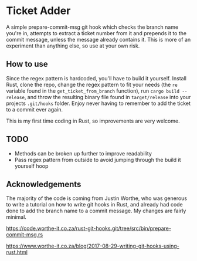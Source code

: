 # Ticket Adder
A simple prepare-commit-msg git hook which checks the branch name you're in, attempts to extract a ticket number from it
and prepends it to the commit message, unless the message already contains it. This is more of an experiment than
anything else, so use at your own risk.

## How to use
Since the regex pattern is hardcoded, you'll have to build it yourself. Install Rust, clone the repo, change the regex
pattern to fit your needs (the `re` variable found in the `get_ticket_from_branch` function), run `cargo build
--release`, and throw the resulting binary file found in `target/release` into your projects `.git/hooks` folder. Enjoy
never having to remember to add the ticket to a commit ever again.

This is my first time coding in Rust, so improvements are very welcome.

## TODO

*   Methods can be broken up further to improve readability
*   Pass regex pattern from outside to avoid jumping through the build it yourself hoop

## Acknowledgements

The majority of the code is coming from Justin Worthe, who was generous to write a tutorial on how to write git hooks in
Rust, and already had code done to add the branch name to a commit message. My changes are fairly minimal.

https://code.worthe-it.co.za/rust-git-hooks.git/tree/src/bin/prepare-commit-msg.rs

https://www.worthe-it.co.za/blog/2017-08-29-writing-git-hooks-using-rust.html
